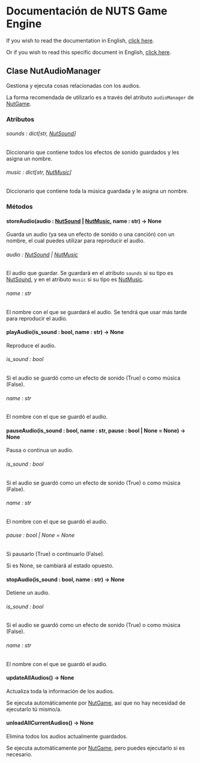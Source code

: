 # Documentación de NUTS Game Engine

If you wish to read the documentation in English, [click here](/DOCUMENTATION/INDEX.md).

Or if you wish to read this specific document in English, [click here](/DOCUMENTATION/FILES/NUTAUDIOMANAGER.md).

## Clase NutAudioManager

Gestiona y ejecuta cosas relacionadas con los audios.

La forma recomendada de utilizarlo es a través del atributo `audioManager` de [NutGame](/DOCUMENTATION_Ñ/FILES/NUTGAME.md).

### Atributos

###### sounds : dict[str, [NutSound](/DOCUMENTATION_Ñ/FILES/NUTSOUND.md)]

Diccionario que contiene todos los efectos de sonido guardados y les asigna un nombre.

###### music : dict[str, [NutMusic](/DOCUMENTATION_Ñ/FILES/NUTMUSIC.md)]

Diccionario que contiene toda la música guardada y le asigna un nombre.

### Métodos

#### storeAudio(audio : [NutSound](/DOCUMENTATION_Ñ/FILES/NUTSOUND.md) | [NutMusic](/DOCUMENTATION_Ñ/FILES/NUTMUSIC.md), name : str) -> None

Guarda un audio (ya sea un efecto de sonido o una canción) con un nombre, el cual puedes utilizar para reproducir el audio.

###### audio : [NutSound](/DOCUMENTATION_Ñ/FILES/NUTSOUND.md) | [NutMusic](/DOCUMENTATION_Ñ/FILES/NUTMUSIC.md)

El audio que guardar. Se guardará en el atributo `sounds` si su tipo es [NutSound](/DOCUMENTATION_Ñ/FILES/NUTSOUND.md), y en el atributo `music` si su tipo es [NutMusic](/DOCUMENTATION_Ñ/FILES/NUTMUSIC.md).

###### name : str

El nombre con el que se guardará el audio. Se tendrá que usar más tarde para reproducir el audio.

#### playAudio(is_sound : bool, name : str) -> None

Reproduce el audio.

###### is_sound : bool

Si el audio se guardó como un efecto de sonido (True) o como música (False).

###### name : str

El nombre con el que se guardó el audio.

#### pauseAudio(is_sound : bool, name : str, pause : bool | None = None) -> None

Pausa o continua un audio.

###### is_sound : bool

Si el audio se guardó como un efecto de sonido (True) o como música (False).

###### name : str

El nombre con el que se guardó el audio.

###### pause : bool | None = None

Si pausarlo (True) o continuarlo (False).

Si es None, se cambiará al estado opuesto.

#### stopAudio(is_sound : bool, name : str) -> None

Detiene un audio.

###### is_sound : bool

Si el audio se guardó como un efecto de sonido (True) o como música (False).

###### name : str

El nombre con el que se guardó el audio.

#### updateAllAudios() -> None

Actualiza toda la información de los audios.

Se ejecuta automáticamente por [NutGame](/DOCUMENTATION_Ñ/FILES/NUTGAME.md), así que no hay necesidad de ejecutarlo tú mismo/a.

#### unloadAllCurrentAudios() -> None

Elimina todos los audios actualmente guardados.

Se ejecuta automáticamente por [NutGame](/DOCUMENTATION_Ñ/FILES/NUTGAME.md), pero puedes ejecutarlo si es necesario.
